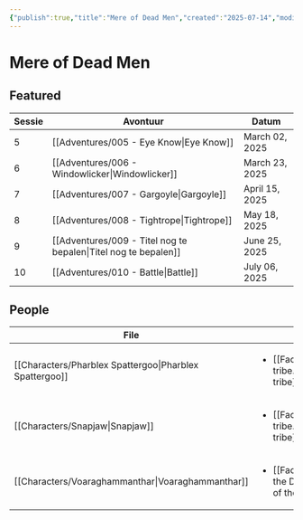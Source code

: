 ```yaml
---
{"publish":true,"title":"Mere of Dead Men","created":"2025-07-14","modified":"2025-07-20T15:41:20.332+02:00","published":"2025-07-14","cssclasses":""}
---
```


# Mere of Dead Men
## Featured
| Sessie | Avontuur                                                                   | Datum          |
| ------ | -------------------------------------------------------------------------- | -------------- |
| 5      | [[Adventures/005 - Eye Know\|Eye Know]]                         | March 02, 2025 |
| 6      | [[Adventures/006 - Windowlicker\|Windowlicker]]                 | March 23, 2025 |
| 7      | [[Adventures/007 - Gargoyle\|Gargoyle]]                         | April 15, 2025 |
| 8      | [[Adventures/008 - Tightrope\|Tightrope]]                       | May 18, 2025   |
| 9      | [[Adventures/009 - Titel nog te bepalen\|Titel nog te bepalen]] | June 25, 2025  |
| 10     | [[Adventures/010 - Battle\|Battle]]                             | July 06, 2025  |

## People
| File                                                               | Faction                                                                           | Description                         |
| ------------------------------------------------------------------ | --------------------------------------------------------------------------------- | ----------------------------------- |
| [[Characters/Pharblex Spattergoo\|Pharblex Spattergoo]] | <ul><li>[[Factions/Bullywug tribe.md\\|Bullywug tribe]]</li></ul>         | Chief of Bullywug tribe             |
| [[Characters/Snapjaw\|Snapjaw]]                         | <ul><li>[[Factions/Lizardfolk tribe.md\\|Lizardfolk tribe]]</li></ul>     | Future chief of the Lizardmen tribe |
| [[Characters/Voaraghammanthar\|Voaraghammanthar]]       | <ul><li>[[Factions/Cult of the Dragon.md\\|Cult of the Dragon]]</li></ul> | \-                                  |

